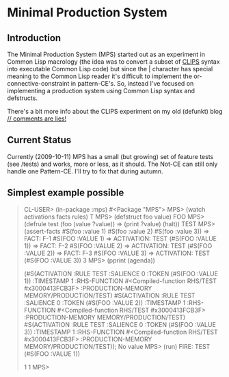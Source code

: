 # Minimal Production System

## Introduction

The Minimal Production System \(MPS\) started out as an experiment in Common Lisp
macrology \(the idea was to convert a subset of [CLIPS](http://clipsrules.sourceforge.net/)
syntax into executable Common Lisp code\) but since the | character has special
meaning to the Common Lisp reader it's difficult to implement the or-connective-constraint
in pattern-CE's. So, instead I've focused on implementing a production system using
Common Lisp syntax and defstructs.

There's a bit more info about the CLIPS experiment on my old \(defunkt\) blog [// comments
are lies!](http://commentsarelies.blogspot.com/search/label/MPS)

## Current Status

Currently \(2009-10-11\) MPS has a small \(but growing\) set of feature tests \(see
/tests\) and works, more or less, as it should. The Not-CE can still only handle
one Pattern-CE. I'll try to fix that during autumn.

## Simplest example possible

> CL-USER> (in-package :mps)
> #<Package "MPS">
> MPS> (watch activations facts rules)
> T
> MPS> (defstruct foo value)
> FOO
> MPS> (defrule test
>        (foo (value ?value))
>        =>
>        (print ?value)
>        (halt))
> TEST
> MPS> (assert-facts #S(foo :value 1) #S(foo :value 2) #S(foo :value 3))
> => FACT: F-1 #S(FOO :VALUE 1)
> => ACTIVATION: TEST (#S(FOO :VALUE 1))
> => FACT: F-2 #S(FOO :VALUE 2)
> => ACTIVATION: TEST (#S(FOO :VALUE 2))
> => FACT: F-3 #S(FOO :VALUE 3)
> => ACTIVATION: TEST (#S(FOO :VALUE 3))
> 3
> MPS> (pprint (agenda))
> 
> (#S(ACTIVATION :RULE TEST :SALIENCE 0 :TOKEN (#S(FOO :VALUE 1)) :TIMESTAMP 1
>                :RHS-FUNCTION #<Compiled-function RHS/TEST #x3000413FCB3F>
>                :PRODUCTION-MEMORY MEMORY/PRODUCTION/TEST)
>  #S(ACTIVATION :RULE TEST :SALIENCE 0 :TOKEN (#S(FOO :VALUE 2)) :TIMESTAMP 1
>                :RHS-FUNCTION #<Compiled-function RHS/TEST #x3000413FCB3F>
>                :PRODUCTION-MEMORY MEMORY/PRODUCTION/TEST)
>  #S(ACTIVATION :RULE TEST :SALIENCE 0 :TOKEN (#S(FOO :VALUE 3)) :TIMESTAMP 1
>                :RHS-FUNCTION #<Compiled-function RHS/TEST #x3000413FCB3F>
>                :PRODUCTION-MEMORY MEMORY/PRODUCTION/TEST)); No value
> MPS> (run)
> FIRE: TEST (#S(FOO :VALUE 1))
> 
> 1 1
> MPS> 